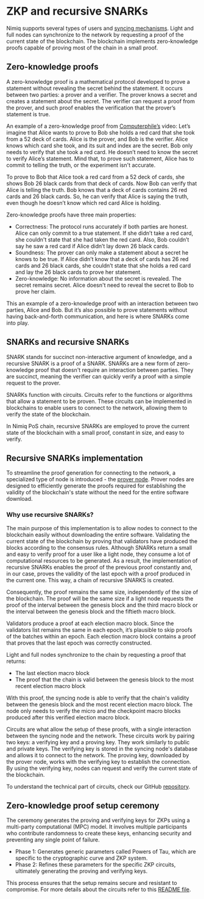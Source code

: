 # ZKP and recursive SNARKs

Nimiq supports several types of users and [syncing mechanisms](sync-protocol/nodes-and-sync.md). Light and full nodes can synchronize to the network by requesting a proof of the current state of the blockchain. The blockchain implements zero-knowledge proofs capable of proving most of the chain in a small proof.

## Zero-knowledge proofs

A zero-knowledge proof is a mathematical protocol developed to prove a statement without revealing the secret behind the statement. It occurs between two parties: a prover and a verifier. The prover knows a secret and creates a statement about the secret. The verifier can request a proof from the prover, and such proof enables the verification that the prover’s statement is true.

An example of a zero-knowledge proof from [Computerphile’s](https://www.youtube.com/watch?v=HUs1bH85X9I) video: Let’s imagine that Alice wants to prove to Bob she holds a red card that she took from a 52 deck of cards. Alice is the prover, and Bob is the verifier. Alice knows which card she took, and its suit and index are the secret. Bob only needs to verify that she took a red card. He doesn’t need to know the secret to verify Alice’s statement. Mind that, to prove such statement, Alice has to commit to telling the truth, or the experiment isn't accurate.

To prove to Bob that Alice took a red card from a 52 deck of cards, she shows Bob 26 black cards from that deck of cards. Now Bob can verify that Alice is telling the truth. Bob knows that a deck of cards contains 26 red cards and 26 black cards. So, he can verify that Alice is saying the truth, even though he doesn’t know which red card Alice is holding.

Zero-knowledge proofs have three main properties:

- Correctness: The protocol runs accurately if both parties are honest. Alice can only commit to a true statement. If she didn’t take a red card, she couldn't state that she had taken the red card. Also, Bob couldn’t say he saw a red card if Alice didn’t lay down 26 black cards.
- Soundness: The prover can only make a statement about a secret he knows to be true. If Alice didn’t know that a deck of cards has 26 red cards and 26 black cards, she couldn’t state that she holds a red card and lay the 26 black cards to prove her statement.
- Zero-knowledge: No information about the secret is revealed. The secret remains secret. Alice doesn't need to reveal the secret to Bob to prove her claim.

This an example of a zero-knowledge proof with an interaction between two parties, Alice and Bob. But it’s also possible to prove statements without having back-and-forth communication, and here is where SNARKs come into play.

## SNARKs and recursive SNARKs

SNARK stands for succinct non-interactive argument of knowledge, and a recursive SNARK is a proof of a SNARK. SNARKs are a new form of zero-knowledge proof that doesn't require an interaction between parties. They are succinct, meaning the verifier can quickly verify a proof with a simple request to the prover.

SNARKs function with circuits. Circuits refer to the functions or algorithms that allow a statement to be proven. These circuits can be implemented in blockchains to enable users to connect to the network, allowing them to verify the state of the blockchain.

In Nimiq PoS chain, recursive SNARKs are employed to prove the current state of the blockchain with a small proof, constant in size, and easy to verify.

## Recursive SNARKs implementation

To streamline the proof generation for connecting to the network, a specialized type of node is introduced - the [prover node](prover-node.md). Prover nodes are designed to efficiently generate the proofs required for establishing the validity of the blockchain's state without the need for the entire software download.

### Why use recursive SNARKs?

The main purpose of this implementation is to allow nodes to connect to the blockchain easily without downloading the entire software. Validating the current state of the blockchain by proving that validators have produced the blocks according to the consensus rules.
Although SNARKs return a small and easy to verify proof for a user like a light node, they consume a lot of computational resources to be generated. As a result, the implementation of recursive SNARKs enables the proof of the previous proof constantly and, in our case, proves the validity of the last epoch with a proof produced in the current one. This way, a chain of recursive SNARKS is created.

Consequently, the proof remains the same size, independently of the size of the blockchain. The proof will be the same size if a light node requests the proof of the interval between the genesis block and the third macro block or the interval between the genesis block and the fiftieth macro block.

Validators produce a proof at each election macro block. Since the validators list remains the same in each epoch, it’s plausible to skip proofs of the batches within an epoch. Each election macro block contains a proof that proves that the last epoch was correctly constructed.

Light and full nodes synchronize to the chain by requesting a proof that returns:

- The last election macro block
- The proof that the chain is valid between the genesis block to the most recent election macro block

With this proof, the syncing node is able to verify that the chain's validity between the genesis block and the most recent election macro block. The node only needs to verify the micro and the checkpoint macro blocks produced after this verified election macro block.

Circuits are what allow the setup of these proofs, with a single interaction between the syncing node and the network. These circuits work by pairing two keys: a verifying key and a proving key. They work similarly to public and private keys. The verifying key is stored in the syncing node's database and allows it to connect to the network. The proving key, downloaded by the prover node, works with the verifying key to establish the connection. By using the verifying key, nodes can request and verify the current state of the blockchain.

To understand the technical part of circuits, check our GitHub [repository](https://github.com/nimiq/core-rs-albatross/tree/albatross/zkp-circuits).

## Zero-knowledge proof setup ceremony

The ceremony generates the proving and verifying keys for ZKPs using a multi-party computational (MPC) model. It involves multiple participants who contribute randomness to create these keys, enhancing security and preventing any single point of failure.

- Phase 1: Generates generic parameters called Powers of Tau, which are specific to the cryptographic curve and ZKP system.
- Phase 2: Refines these parameters for the specific ZKP circuits, ultimately generating the proving and verifying keys.

This process ensures that the setup remains secure and resistant to compromise. For more details about the circuits refer to this [README file](https://github.com/nimiq/core-rs-albatross/blob/albatross/zkp-circuits/README.md).
